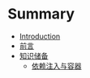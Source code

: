 # Summary

* [Introduction](README.md)
* [前言](foreword.md)
* [知识储备](chapter1/readme.md)
   * [依赖注入与容器](dependency_injection_and_container.md)

